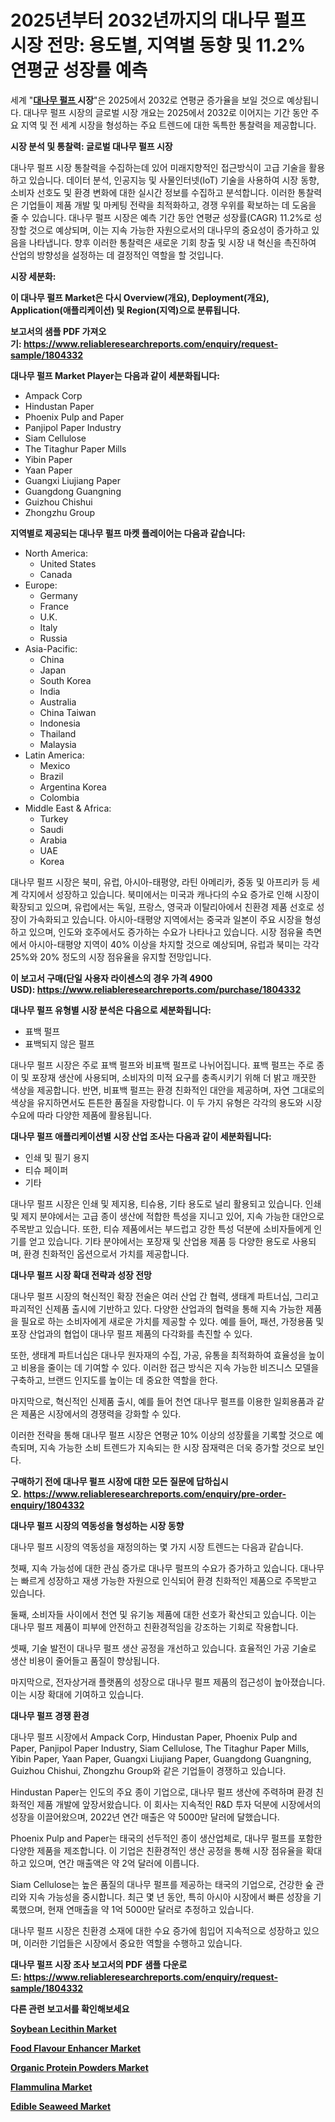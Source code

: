 <p><h1>2025년부터 2032년까지의 대나무 펄프 시장 전망: 용도별, 지역별 동향 및 11.2% 연평균 성장률 예측</h1></p><p>세계 "<strong><a href="https://www.reliableresearchreports.com/bamboo-pulp-r1804332?utm_campaign=105&utm_medium=8&utm_source=Github&utm_content=ia&utm_term=15022025&utm_id=bamboo-pulp">대나무 펄프&nbsp;</a></strong><strong>시장</strong>"은 2025에서 2032로 연평균 증가율을 보일 것으로 예상됩니다. 대나무 펄프 시장의 글로벌 시장 개요는 2025에서 2032로 이어지는 기간 동안 주요 지역 및 전 세계 시장을 형성하는 주요 트렌드에 대한 독특한 통찰력을 제공합니다.</p>
<p><strong>시장 분석 및 통찰력: 글로벌 대나무 펄프 시장</strong></p>
<p><p>대나무 펄프 시장 통찰력을 수집하는데 있어 미래지향적인 접근방식이 고급 기술을 활용하고 있습니다. 데이터 분석, 인공지능 및 사물인터넷(IoT) 기술을 사용하여 시장 동향, 소비자 선호도 및 환경 변화에 대한 실시간 정보를 수집하고 분석합니다. 이러한 통찰력은 기업들이 제품 개발 및 마케팅 전략을 최적화하고, 경쟁 우위를 확보하는 데 도움을 줄 수 있습니다. 대나무 펄프 시장은 예측 기간 동안 연평균 성장률(CAGR) 11.2%로 성장할 것으로 예상되며, 이는 지속 가능한 자원으로서의 대나무의 중요성이 증가하고 있음을 나타냅니다. 향후 이러한 통찰력은 새로운 기회 창출 및 시장 내 혁신을 촉진하여 산업의 방향성을 설정하는 데 결정적인 역할을 할 것입니다.</p><a href="%7CAUTHORITHY_DOMAIN_URL%7C?utm_campaign=105&utm_medium=8&utm_source=Github&utm_content=ia&utm_term=15022025&utm_id=bamboo-pulp"></a></p>
<p><strong>시장 세분화:</strong></p>
<p><strong>이 대나무 펄프 Market은 다시 Overview(개요), Deployment(개요), Application(애플리케이션) 및 Region(지역)으로 분류됩니다.</strong></p>
<p><strong>보고서의 샘플 PDF 가져오기:&nbsp;<a href="https://www.reliableresearchreports.com/enquiry/request-sample/1804332?utm_campaign=105&utm_medium=8&utm_source=Github&utm_content=ia&utm_term=15022025&utm_id=bamboo-pulp">https://www.reliableresearchreports.com/enquiry/request-sample/1804332</a></strong><strong></strong></p>
<p><strong>대나무 펄프 Market Player는 다음과 같이 세분화됩니다:</strong></p>
<p><ul><li>Ampack Corp</li><li>Hindustan Paper</li><li>Phoenix Pulp and Paper</li><li>Panjipol Paper Industry</li><li>Siam Cellulose</li><li>The Titaghur Paper Mills</li><li>Yibin Paper</li><li>Yaan Paper</li><li>Guangxi Liujiang Paper</li><li>Guangdong Guangning</li><li>Guizhou Chishui</li><li>Zhongzhu Group</li></ul></p>
<p><strong>지역별로 제공되는 대나무 펄프 마켓 플레이어는 다음과 같습니다:</strong></p>
<p><ul>
    <li>
        North America:
        <ul>
            <li>United States</li>
            <li>Canada</li>
        </ul>
    </li>
    <li>
        Europe:
        <ul>
            <li>Germany</li>
            <li>France</li>
            <li>U.K.</li>
            <li>Italy</li>
            <li>Russia</li>
        </ul>
    </li>
    <li>
        Asia-Pacific:
        <ul>
            <li>China</li>
            <li>Japan</li>
            <li>South Korea</li>
            <li>India</li>
            <li>Australia</li>
            <li>China Taiwan</li>
            <li>Indonesia</li>
            <li>Thailand</li>
            <li>Malaysia</li>
        </ul>
    </li>
    <li>
        Latin America:
        <ul>
            <li>Mexico</li>
            <li>Brazil</li>
            <li>Argentina Korea</li>
            <li>Colombia</li>
        </ul>
    </li>
    <li>
        Middle East & Africa:
        <ul>
            <li>Turkey</li>
            <li>Saudi</li>
            <li>Arabia</li>
            <li>UAE</li>
            <li>Korea</li>
        </ul>
    </li>
    </ul></p>
<p><p>대나무 펄프 시장은 북미, 유럽, 아시아-태평양, 라틴 아메리카, 중동 및 아프리카 등 세계 각지에서 성장하고 있습니다. 북미에서는 미국과 캐나다의 수요 증가로 인해 시장이 확장되고 있으며, 유럽에서는 독일, 프랑스, 영국과 이탈리아에서 친환경 제품 선호로 성장이 가속화되고 있습니다. 아시아-태평양 지역에서는 중국과 일본이 주요 시장을 형성하고 있으며, 인도와 호주에서도 증가하는 수요가 나타나고 있습니다. 시장 점유율 측면에서 아시아-태평양 지역이 40% 이상을 차지할 것으로 예상되며, 유럽과 북미는 각각 25%와 20% 정도의 시장 점유율을 유지할 전망입니다.</p></p>
<p><strong>이 보고서 구매(단일 사용자 라이센스의 경우 가격 4900 USD):&nbsp;<a href="https://www.reliableresearchreports.com/purchase/1804332?utm_campaign=105&utm_medium=8&utm_source=Github&utm_content=ia&utm_term=15022025&utm_id=bamboo-pulp">https://www.reliableresearchreports.com/purchase/1804332</a></strong></p>
<p><strong>대나무 펄프 유형별 시장 분석은 다음으로 세분화됩니다:</strong></p>
<p><ul><li>표백 펄프</li><li>표백되지 않은 펄프</li></ul></p>
<p><p>대나무 펄프 시장은 주로 표백 펄프와 비표백 펄프로 나뉘어집니다. 표백 펄프는 주로 종이 및 포장재 생산에 사용되며, 소비자의 미적 요구를 충족시키기 위해 더 밝고 깨끗한 색상을 제공합니다. 반면, 비표백 펄프는 환경 친화적인 대안을 제공하며, 자연 그대로의 색상을 유지하면서도 튼튼한 품질을 자랑합니다. 이 두 가지 유형은 각각의 용도와 시장 수요에 따라 다양한 제품에 활용됩니다.</p></p>
<p><strong>대나무 펄프 애플리케이션별 시장 산업 조사는 다음과 같이 세분화됩니다:</strong></p>
<p><ul><li>인쇄 및 필기 용지</li><li>티슈 페이퍼</li><li>기타</li></ul></p>
<p><p>대나무 펄프 시장은 인쇄 및 제지용, 티슈용, 기타 용도로 널리 활용되고 있습니다. 인쇄 및 제지 분야에서는 고급 종이 생산에 적합한 특성을 지니고 있어, 지속 가능한 대안으로 주목받고 있습니다. 또한, 티슈 제품에서는 부드럽고 강한 특성 덕분에 소비자들에게 인기를 얻고 있습니다. 기타 분야에서는 포장재 및 산업용 제품 등 다양한 용도로 사용되며, 환경 친화적인 옵션으로서 가치를 제공합니다.</p></p>
<p><strong>대나무 펄프 시장 확대 전략과 성장 전망</strong></p>
<p><p>대나무 펄프 시장의 혁신적인 확장 전술은 여러 산업 간 협력, 생태계 파트너십, 그리고 파괴적인 신제품 출시에 기반하고 있다. 다양한 산업과의 협력을 통해 지속 가능한 제품을 필요로 하는 소비자에게 새로운 가치를 제공할 수 있다. 예를 들어, 패션, 가정용품 및 포장 산업과의 협업이 대나무 펄프 제품의 다각화를 촉진할 수 있다.</p><p>또한, 생태계 파트너십은 대나무 원자재의 수집, 가공, 유통을 최적화하여 효율성을 높이고 비용을 줄이는 데 기여할 수 있다. 이러한 접근 방식은 지속 가능한 비즈니스 모델을 구축하고, 브랜드 인지도를 높이는 데 중요한 역할을 한다.</p><p>마지막으로, 혁신적인 신제품 출시, 예를 들어 천연 대나무 펄프를 이용한 일회용품과 같은 제품은 시장에서의 경쟁력을 강화할 수 있다. </p><p>이러한 전략을 통해 대나무 펄프 시장은 연평균 10% 이상의 성장률을 기록할 것으로 예측되며, 지속 가능한 소비 트렌드가 지속되는 한 시장 잠재력은 더욱 증가할 것으로 보인다.</p></p>
<p><strong>구매하기 전에 대나무 펄프 시장에 대한 모든 질문에 답하십시오.&nbsp;<a href="https://www.reliableresearchreports.com/enquiry/pre-order-enquiry/1804332?utm_campaign=105&utm_medium=8&utm_source=Github&utm_content=ia&utm_term=15022025&utm_id=bamboo-pulp">https://www.reliableresearchreports.com/enquiry/pre-order-enquiry/1804332</a></strong><strong></strong></p>
<p><strong>대나무 펄프 시장의 역동성을 형성하는 시장 동향</strong></p>
<p><p>대나무 펄프 시장의 역동성을 재정의하는 몇 가지 시장 트렌드는 다음과 같습니다. </p><p>첫째, 지속 가능성에 대한 관심 증가로 대나무 펄프의 수요가 증가하고 있습니다. 대나무는 빠르게 성장하고 재생 가능한 자원으로 인식되어 환경 친화적인 제품으로 주목받고 있습니다. </p><p>둘째, 소비자들 사이에서 천연 및 유기농 제품에 대한 선호가 확산되고 있습니다. 이는 대나무 펄프 제품이 피부에 안전하고 친환경적임을 강조하는 기회로 작용합니다. </p><p>셋째, 기술 발전이 대나무 펄프 생산 공정을 개선하고 있습니다. 효율적인 가공 기술로 생산 비용이 줄어들고 품질이 향상됩니다. </p><p>마지막으로, 전자상거래 플랫폼의 성장으로 대나무 펄프 제품의 접근성이 높아졌습니다. 이는 시장 확대에 기여하고 있습니다.</p></p>
<p><strong>대나무 펄프 경쟁 환경</strong></p>
<p><p>대나무 펄프 시장에서 Ampack Corp, Hindustan Paper, Phoenix Pulp and Paper, Panjipol Paper Industry, Siam Cellulose, The Titaghur Paper Mills, Yibin Paper, Yaan Paper, Guangxi Liujiang Paper, Guangdong Guangning, Guizhou Chishui, Zhongzhu Group와 같은 기업들이 경쟁하고 있습니다.</p><p>Hindustan Paper는 인도의 주요 종이 기업으로, 대나무 펄프 생산에 주력하며 환경 친화적인 제품 개발에 앞장서왔습니다. 이 회사는 지속적인 R&D 투자 덕분에 시장에서의 성장을 이끌어왔으며, 2022년 연간 매출은 약 5000만 달러에 달했습니다.</p><p>Phoenix Pulp and Paper는 태국의 선두적인 종이 생산업체로, 대나무 펄프를 포함한 다양한 제품을 제조합니다. 이 기업은 친환경적인 생산 공정을 통해 시장 점유율을 확대하고 있으며, 연간 매출액은 약 2억 달러에 이릅니다.</p><p>Siam Cellulose는 높은 품질의 대나무 펄프를 제공하는 태국의 기업으로, 건강한 숲 관리와 지속 가능성을 중시합니다. 최근 몇 년 동안, 특히 아시아 시장에서 빠른 성장을 기록했으며, 현재 연매출을 약 1억 5000만 달러로 추정하고 있습니다.</p><p>대나무 펄프 시장은 친환경 소재에 대한 수요 증가에 힘입어 지속적으로 성장하고 있으며, 이러한 기업들은 시장에서 중요한 역할을 수행하고 있습니다.</p></p>
<p><strong>대나무 펄프 시장 조사 보고서의 PDF 샘플 다운로드:&nbsp;<a href="https://www.reliableresearchreports.com/enquiry/request-sample/1804332?utm_campaign=105&utm_medium=8&utm_source=Github&utm_content=ia&utm_term=15022025&utm_id=bamboo-pulp">https://www.reliableresearchreports.com/enquiry/request-sample/1804332</a></strong></p>
<p><strong></strong></p>
<p><strong></strong></p>
<p><strong></strong></p>
<p><strong></strong></p>
<p><strong>다른 관련 보고서를 확인해보세요</strong></p>
<p><strong><p><a href="https://github.com/tsiteymargat/Market-Research-Report-List-1/blob/main/soybean-lecithin-market.md?utm_campaign=105&utm_medium=8&utm_source=Github&utm_content=ia&utm_term=15022025&utm_id=bamboo-pulp">Soybean Lecithin Market</a></p><p><a href="https://github.com/boluluhabeel/Market-Research-Report-List-1/blob/main/food-flavour-enhancer-market.md?utm_campaign=105&utm_medium=8&utm_source=Github&utm_content=ia&utm_term=15022025&utm_id=bamboo-pulp">Food Flavour Enhancer Market</a></p><p><a href="https://github.com/ariyilmelzar/Market-Research-Report-List-1/blob/main/organic-protein-powders-market.md?utm_campaign=105&utm_medium=8&utm_source=Github&utm_content=ia&utm_term=15022025&utm_id=bamboo-pulp">Organic Protein Powders Market</a></p><p><a href="https://github.com/duscarajlha/Market-Research-Report-List-1/blob/main/flammulina-market.md?utm_campaign=105&utm_medium=8&utm_source=Github&utm_content=ia&utm_term=15022025&utm_id=bamboo-pulp">Flammulina Market</a></p><p><a href="https://github.com/zurubting/Market-Research-Report-List-1/blob/main/edible-seaweed-market.md?utm_campaign=105&utm_medium=8&utm_source=Github&utm_content=ia&utm_term=15022025&utm_id=bamboo-pulp">Edible Seaweed Market</a></p></strong></p>